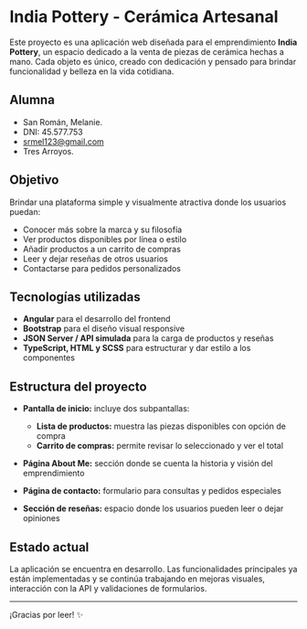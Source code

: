 # India Pottery - Cerámica Artesanal

Este proyecto es una aplicación web diseñada para el emprendimiento **India Pottery**, un espacio dedicado a la venta de piezas de cerámica hechas a mano. Cada objeto es único, creado con dedicación y pensado para brindar funcionalidad y belleza en la vida cotidiana.

## Alumna
- San Román, Melanie.
- DNI: 45.577.753
- srmel123@gmail.com
- Tres Arroyos.

## Objetivo

Brindar una plataforma simple y visualmente atractiva donde los usuarios puedan:

- Conocer más sobre la marca y su filosofía
- Ver productos disponibles por línea o estilo
- Añadir productos a un carrito de compras
- Leer y dejar reseñas de otros usuarios
- Contactarse para pedidos personalizados

## Tecnologías utilizadas

- **Angular** para el desarrollo del frontend  
- **Bootstrap** para el diseño visual responsive  
- **JSON Server / API simulada** para la carga de productos y reseñas  
- **TypeScript, HTML y SCSS** para estructurar y dar estilo a los componentes

## Estructura del proyecto

- **Pantalla de inicio:** incluye dos subpantallas:  
  - **Lista de productos:** muestra las piezas disponibles con opción de compra  
  - **Carrito de compras:** permite revisar lo seleccionado y ver el total  

- **Página About Me:** sección donde se cuenta la historia y visión del emprendimiento  
- **Página de contacto:** formulario para consultas y pedidos especiales  
- **Sección de reseñas:** espacio donde los usuarios pueden leer o dejar opiniones  

## Estado actual

La aplicación se encuentra en desarrollo. Las funcionalidades principales ya están implementadas y se continúa trabajando en mejoras visuales, interacción con la API y validaciones de formularios.

---

¡Gracias por leer! ✨
